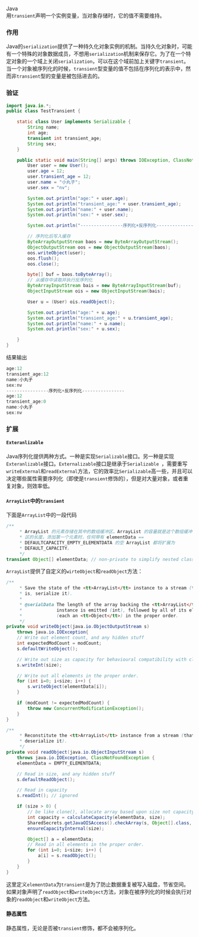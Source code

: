 Java<br />用`transient`声明一个实例变量，当对象存储时，它的值不需要维持。
<a name="VZafG"></a>
### 作用
Java的`serialization`提供了一种持久化对象实例的机制。当持久化对象时，可能有一个特殊的对象数据成员，不想用`serialization`机制来保存它。为了在一个特定对象的一个域上关闭`serialization`，可以在这个域前加上关键字`transient`。当一个对象被序列化的时候，`transient`型变量的值不包括在序列化的表示中，然而非`transient`型的变量是被包括进去的。
<a name="SkwQ3"></a>
### 验证
```java
import java.io.*;
public class TestTransient {

    static class User implements Serializable {
        String name;
        int age;
        transient int transient_age;
        String sex;
    }

    public static void main(String[] args) throws IOException, ClassNotFoundException {
        User user = new User();
        user.age = 12;
        user.transient_age = 12;
        user.name = "小丸子";
        user.sex = "nv";

        System.out.println("age:" + user.age);
        System.out.println("transient_age:" + user.transient_age);
        System.out.println("name:" + user.name);
        System.out.println("sex:" + user.sex);

        System.out.println("----------------序列化+反序列化----------------");

        // 序列化后写入缓存
        ByteArrayOutputStream baos = new ByteArrayOutputStream();
        ObjectOutputStream oos = new ObjectOutputStream(baos);
        oos.writeObject(user);
        oos.flush();
        oos.close();

        byte[] buf = baos.toByteArray();
        // 从缓存中读取并执行反序列化
        ByteArrayInputStream bais = new ByteArrayInputStream(buf);
        ObjectInputStream ois = new ObjectInputStream(bais);

        User u = (User) ois.readObject();

        System.out.println("age:" + u.age);
        System.out.println("transient_age:" + u.transient_age);
        System.out.println("name:" + u.name);
        System.out.println("sex:" + u.sex);

    }
}
```
结果输出
```java
age:12
transient_age:12
name:小丸子
sex:nv
----------------序列化+反序列化----------------
age:12
transient_age:0
name:小丸子
sex:nv
```
<a name="WSnSR"></a>
### 扩展
<a name="e5sHI"></a>
#### `Exteranlizable`
Java序列化提供两种方式。一种是实现`Serializable`接口。另一种是实现`Exteranlizable`接口。`Externalizable`接口是继承于`Serializable `，需要重写`writeExternal`和`readExternal`方法，它的效率比`Serializable`高一些，并且可以决定哪些属性需要序列化（即使是`transient`修饰的），但是对大量对象，或者重复对象，则效率低。
<a name="q5o5U"></a>
#### `ArrayList`中的`transient`
下面是`ArrayList`中的一段代码
```java
/**
     * ArrayList 的元素存储在其中的数组缓冲区。ArrayList 的容量就是这个数组缓冲
     * 区的长度。添加第一个元素时，任何带有 elementData == 
     * DEFAULTCAPACITY_EMPTY_ELEMENTDATA 的空 ArrayList 都将扩展为 
     * DEFAULT_CAPACITY。
     */
transient Object[] elementData; // non-private to simplify nested class access
```
`ArrayList`提供了自定义的`wirteObject`和`readObject`方法：
```java
/**
     * Save the state of the <tt>ArrayList</tt> instance to a stream (that
     * is, serialize it).
     *
     * @serialData The length of the array backing the <tt>ArrayList</tt>
     *             instance is emitted (int), followed by all of its elements
     *             (each an <tt>Object</tt>) in the proper order.
     */
private void writeObject(java.io.ObjectOutputStream s)
    throws java.io.IOException{
    // Write out element count, and any hidden stuff
    int expectedModCount = modCount;
    s.defaultWriteObject();

    // Write out size as capacity for behavioural compatibility with clone()
    s.writeInt(size);

    // Write out all elements in the proper order.
    for (int i=0; i<size; i++) {
        s.writeObject(elementData[i]);
    }

    if (modCount != expectedModCount) {
        throw new ConcurrentModificationException();
    }
}

/**
     * Reconstitute the <tt>ArrayList</tt> instance from a stream (that is,
     * deserialize it).
     */
private void readObject(java.io.ObjectInputStream s)
    throws java.io.IOException, ClassNotFoundException {
    elementData = EMPTY_ELEMENTDATA;

    // Read in size, and any hidden stuff
    s.defaultReadObject();

    // Read in capacity
    s.readInt(); // ignored

    if (size > 0) {
        // be like clone(), allocate array based upon size not capacity
        int capacity = calculateCapacity(elementData, size);
        SharedSecrets.getJavaOISAccess().checkArray(s, Object[].class, capacity);
        ensureCapacityInternal(size);

        Object[] a = elementData;
        // Read in all elements in the proper order.
        for (int i=0; i<size; i++) {
            a[i] = s.readObject();
        }
    }
}
```
这里定义`elementData`为`transient`是为了防止数据重复被写入磁盘，节省空间。<br />如果对象声明了`readObject`和`writeObject`方法，对象在被序列化的时候会执行对象的`readObject`和`writeObject`方法。
<a name="XatYx"></a>
#### 静态属性
静态属性，无论是否被`transient`修饰，都不会被序列化。
